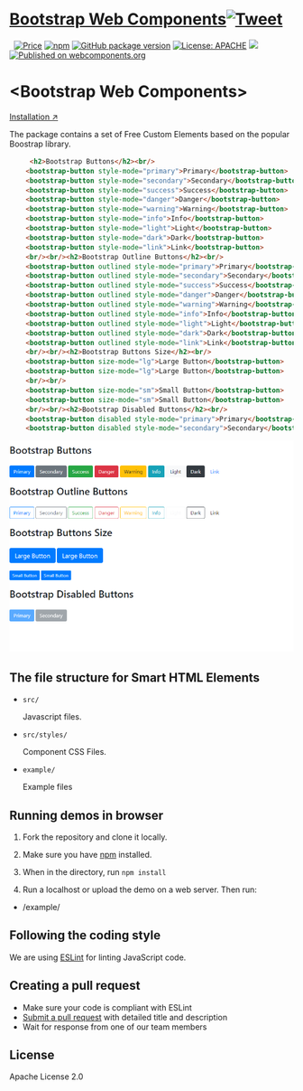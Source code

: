 # [Bootstrap Web Components](https://www.htmlelements.com)[![Tweet](https://img.shields.io/twitter/url/http/shields.io.svg?style=social)](https://twitter.com/intent/tweet?text=Get%20over%2020%20free%20custom%20elements%20based%20on%20SmartHTMLElements%20&url=https://www.htmlelements.com/&via=htmlelements&hashtags=bootstrap,design,templates,autocomplete,bootstrap-components,typeahead,developers,webcomponents,customelements,polymer,material)


&nbsp;
[![Price](https://img.shields.io/badge/price-FREE-0098f7.svg)](https://github.com/HTMLElements/Bootstrap-Web-Components/blob/master/LICENSE)
[![npm](https://img.shields.io/npm/v/bootstrap-webcomponents.svg?style=flat)](https://www.npmjs.com/package/bootstrap-webcomponents)
[![GitHub package version](https://img.shields.io/github/package-json/v/HTMLElements/Bootstrap-Web-Components.svg)](https://github.com/HTMLElements/Bootstrap-Web-Components)
[![License: APACHE](https://img.shields.io/badge/license-APACHE-blue.svg)](https://github.com/HTMLElements/Bootstrap-Web-Components/blob/master/LICENSE)
[![](https://img.shields.io/website-up-down-green-red/https/shields.io.svg?label=www.htmlelements.com)](https://www.htmlelements.com)
[![Published on webcomponents.org](https://img.shields.io/badge/webcomponents.org-published-blue.svg)](https://www.webcomponents.org/element/htmlelements/bootstrap-webcomponents)

# &lt;Bootstrap Web Components&gt;

[Installation ↗](https://www.npmjs.com/package/bootstrap-webcomponents)

The package contains a set of Free Custom Elements based on the popular Boostrap library. 

<!--
```
<custom-element-demo>
  <template>
    <script src="../webcomponentsjs/webcomponents-lite.js"></script>
    <script src="../smart-core/source/smart.core.js"></script>
    <script type="text/javascript" src="../src/bootstrap-elements.js"></script>	
    <link rel="stylesheet" href="https://stackpath.bootstrapcdn.com/bootstrap/4.3.1/css/bootstrap.min.css">
    <next-code-block></next-code-block>
  </template>
</custom-element-demo>
```
-->
```html
     <h2>Bootstrap Buttons</h2><br/>
	<bootstrap-button style-mode="primary">Primary</bootstrap-button>
	<bootstrap-button style-mode="secondary">Secondary</bootstrap-button>
	<bootstrap-button style-mode="success">Success</bootstrap-button>
	<bootstrap-button style-mode="danger">Danger</bootstrap-button>
	<bootstrap-button style-mode="warning">Warning</bootstrap-button>
	<bootstrap-button style-mode="info">Info</bootstrap-button>
	<bootstrap-button style-mode="light">Light</bootstrap-button>
	<bootstrap-button style-mode="dark">Dark</bootstrap-button>
	<bootstrap-button style-mode="link">Link</bootstrap-button>
	<br/><br/><h2>Bootstrap Outline Buttons</h2><br/>
	<bootstrap-button outlined style-mode="primary">Primary</bootstrap-button>
	<bootstrap-button outlined style-mode="secondary">Secondary</bootstrap-button>
	<bootstrap-button outlined style-mode="success">Success</bootstrap-button>
	<bootstrap-button outlined style-mode="danger">Danger</bootstrap-button>
	<bootstrap-button outlined style-mode="warning">Warning</bootstrap-button>
	<bootstrap-button outlined style-mode="info">Info</bootstrap-button>
	<bootstrap-button outlined style-mode="light">Light</bootstrap-button>
	<bootstrap-button outlined style-mode="dark">Dark</bootstrap-button>
	<bootstrap-button outlined style-mode="link">Link</bootstrap-button>
	<br/><br/><h2>Bootstrap Buttons Size</h2><br/>
	<bootstrap-button size-mode="lg">Large Button</bootstrap-button>
	<bootstrap-button size-mode="lg">Large Button</bootstrap-button>
	<br/><br/>
	<bootstrap-button size-mode="sm">Small Button</bootstrap-button>
	<bootstrap-button size-mode="sm">Small Button</bootstrap-button>
	<br/><br/><h2>Bootstrap Disabled Buttons</h2><br/>
	<bootstrap-button disabled style-mode="primary">Primary</bootstrap-button>
	<bootstrap-button disabled style-mode="secondary">Secondary</bootstrap-button>	
```

[<img src="https://raw.githubusercontent.com/htmlelements/Bootstrap-Web-Components/master/Bootstrap.png" alt="Screenshot of Bootstrap, Elements">](https://htmlelements.com/demos/)


## The file structure for Smart HTML Elements

- `src/`

  Javascript files.

- `src/styles/`

  Component CSS Files.

- `example/`

  Example files

## Running demos in browser

1. Fork the repository and clone it locally.

1. Make sure you have [npm](https://www.npmjs.com/) installed.

1. When in the directory, run `npm install` 

1. Run a localhost or upload the demo on a web server. Then run:

  - /example/


## Following the coding style

We are using [ESLint](http://eslint.org/) for linting JavaScript code. 

## Creating a pull request

  - Make sure your code is compliant with ESLint
  - [Submit a pull request](https://www.digitalocean.com/community/tutorials/how-to-create-a-pull-request-on-github) with detailed title and description
  - Wait for response from one of our team members


## License

Apache License 2.0
